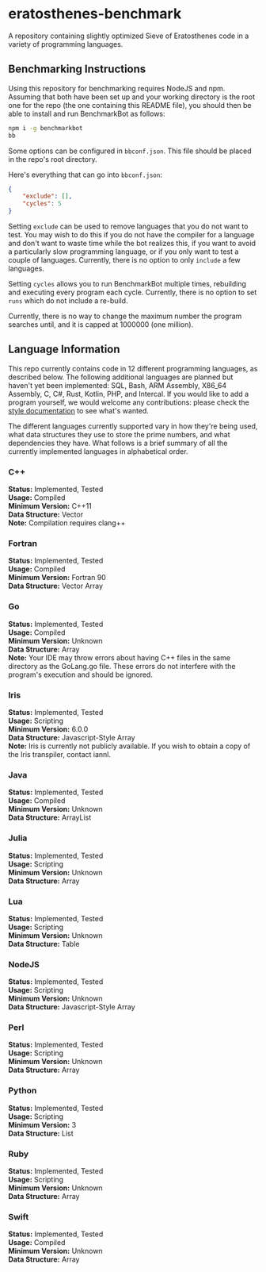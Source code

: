# eratosthenes-benchmark
A repository containing slightly optimized Sieve of Eratosthenes code in a variety of programming languages.

## Benchmarking Instructions

Using this repository for benchmarking requires NodeJS and npm. Assuming that both have been set up and your working directory is the root one for the repo (the one containing this README file), you should then be able to install and run BenchmarkBot as follows:
```bash
npm i -g benchmarkbot
bb
```

Some options can be configured in `bbconf.json`. This file should be placed in the repo's root directory.

Here's everything that can go into `bbconf.json`:

```json
{
	"exclude": [],
	"cycles": 5
}
```

Setting `exclude` can be used to remove languages that you do not want to test. You may wish to do this if you do not have the compiler for a language and don't want to waste time while the bot realizes this, if you want to avoid a particularly slow programming language, or if you only want to test a couple of languages. Currently, there is no option to only `include` a few languages.

Setting `cycles` allows you to run BenchmarkBot multiple times, rebuilding and executing every program each cycle. Currently, there is no option to set `runs` which do not include a re-build.

Currently, there is no way to change the maximum number the program searches until, and it is capped at 1000000 (one million).

## Language Information

This repo currently contains code in 12 different programming languages, as described below. The following additional languages are planned but haven't yet been implemented: SQL, Bash, ARM Assembly, X86_64 Assembly, C, C#, Rust, Kotlin, PHP, and Intercal. If you would like to add a program yourself, we would welcome any contributions: please check the [style documentation](docs) to see what's wanted.

The different languages currently supported vary in how they're being used, what data structures they use to store the prime numbers, and what dependencies they have. What follows is a brief summary of all the currently implemented languages in alphabetical order.

### C++
**Status:** Implemented, Tested  
**Usage:** Compiled  
**Minimum Version:** C++11  
**Data Structure:** Vector  
**Note:** Compilation requires clang++ 

### Fortran
**Status:** Implemented, Tested  
**Usage:** Compiled  
**Minimum Version:** Fortran 90  
**Data Structure:** Vector Array  

### Go
**Status:** Implemented, Tested  
**Usage:** Compiled  
**Minimum Version:** Unknown  
**Data Structure:** Array  
**Note:** Your IDE may throw errors about having C++ files in the same directory as the GoLang.go file. These errors do not interfere with the program's execution and should be ignored.  

### Iris
**Status:** Implemented, Tested  
**Usage:** Scripting  
**Minimum Version:** 6.0.0  
**Data Structure:** Javascript-Style Array  
**Note:** Iris is currently not publicly available. If you wish to obtain a copy of the Iris transpiler, contact iannl.  

### Java
**Status:** Implemented, Tested  
**Usage:** Compiled  
**Minimum Version:** Unknown  
**Data Structure:** ArrayList  

### Julia
**Status:** Implemented, Tested  
**Usage:** Scripting  
**Minimum Version:** Unknown  
**Data Structure:** Array  

### Lua
**Status:** Implemented, Tested  
**Usage:** Scripting  
**Minimum Version:** Unknown  
**Data Structure:** Table  

### NodeJS
**Status:** Implemented, Tested  
**Usage:** Scripting  
**Minimum Version:** Unknown  
**Data Structure:** Javascript-Style Array  

### Perl
**Status:** Implemented, Tested  
**Usage:** Scripting  
**Minimum Version:** Unknown  
**Data Structure:** Array  

### Python
**Status:** Implemented, Tested  
**Usage:** Scripting  
**Minimum Version:** 3  
**Data Structure:** List  

### Ruby
**Status:** Implemented, Tested  
**Usage:** Scripting  
**Minimum Version:** Unknown  
**Data Structure:** Array  

### Swift
**Status:** Implemented, Tested  
**Usage:** Compiled  
**Minimum Version:** Unknown  
**Data Structure:** Array  
